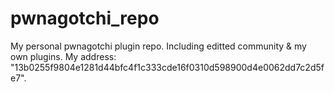 # pwnagotchi_repo
My personal pwnagotchi plugin repo. Including editted community & my own plugins.
My address: "13b0255f9804e1281d44bfc4f1c333cde16f0310d598900d4e0062dd7c2d5fe7".
